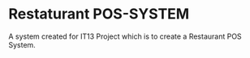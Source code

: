 # Restaturant POS-SYSTEM

A system created for IT13 Project which is to create a Restaurant POS System.
